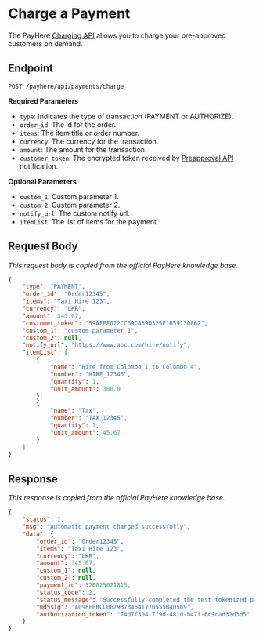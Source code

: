 # Charge a Payment

The PayHere [Charging API](https://support.payhere.lk/api-&-mobile-sdk/charging-api) allows you to charge your pre-approved customers on demand.

## Endpoint

```http request
POST /payhere/api/payments/charge
```

**Required Parameters**

-   `type`: Indicates the type of transaction (PAYMENT or AUTHORIZE).
-   `order_id`: The id for the order.
-   `items`: The item title or order number.
-   `currency`: The currency for the transaction.
-   `amount`: The amount for the transaction.
-   `customer_token`: The encrypted token received by [Preapproval API](https://support.payhere.lk/api-&-mobile-sdk/preapproval-api) notification.

**Optional Parameters**

-   `custom_1`: Custom parameter 1.
-   `custom_2`: Custom parameter 2.
-   `notify_url`: The custom notify url.
-   `itemList`: The list of items for the payment.

## Request Body

_This request body is copied from the official PayHere knowledge base._

```json
{
    "type": "PAYMENT",
    "order_id": "Order12345",
    "items": "Taxi Hire 123",
    "currency": "LKR",
    "amount": 345.67,
    "customer_token": "59AFEE022CC69CA39D325E1B59130862",
    "custom_1": "custom parameter 1",
    "custom_2": null,
    "notify_url": "https://www.abc.com/hire/notify",
    "itemList": [
        {
            "name": "Hire from Colombo 1 to Colombo 4",
            "number": "HIRE_12345",
            "quantity": 1,
            "unit_amount": 300.0
        },
        {
            "name": "Tax",
            "number": "TAX_12345",
            "quantity": 1,
            "unit_amount": 45.67
        }
    ]
}
```

## Response

_This response is copied from the official PayHere knowledge base._

```json
{
    "status": 1,
    "msg": "Automatic payment charged successfully",
    "data": {
        "order_id": "Order12345",
        "items": "Taxi Hire 123",
        "currency": "LKR",
        "amount": 345.67,
        "custom_1": null,
        "custom_2": null,
        "payment_id": 320025021815,
        "status_code": 2,
        "status_message": "Successfully completed the test tokenized payment.",
        "md5sig": "A098FEBCC06293734641770555B4D569",
        "authorization_token": "74d7f304-7f9d-481d-b47f-6c9cad32d3d5"
    }
}
```

